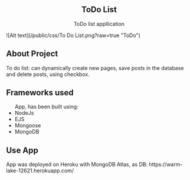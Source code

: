 <h2 align="center">ToDo List</h3>

  <p align="center">
    ToDo list appllication
    <br />
</p>

<!-- ABOUT THE PROJECT -->
![Alt text](/public/css/To Do List.png?raw=true "ToDo")

## About Project
<p>
To do list: can dynamically create new pages, save posts in the database and delete posts, using checkbox. 
</p>

## Frameworks used
<ul>App, has been built using:
<li>NodeJs</li>
<li>EJS</li>
<li>Mongoose</li>
<li>MongoDB</li>
</ul>

## Use App

<p>
App was deployed on Heroku with MongoDB Atlas, as DB: https://warm-lake-12621.herokuapp.com/
</p>
